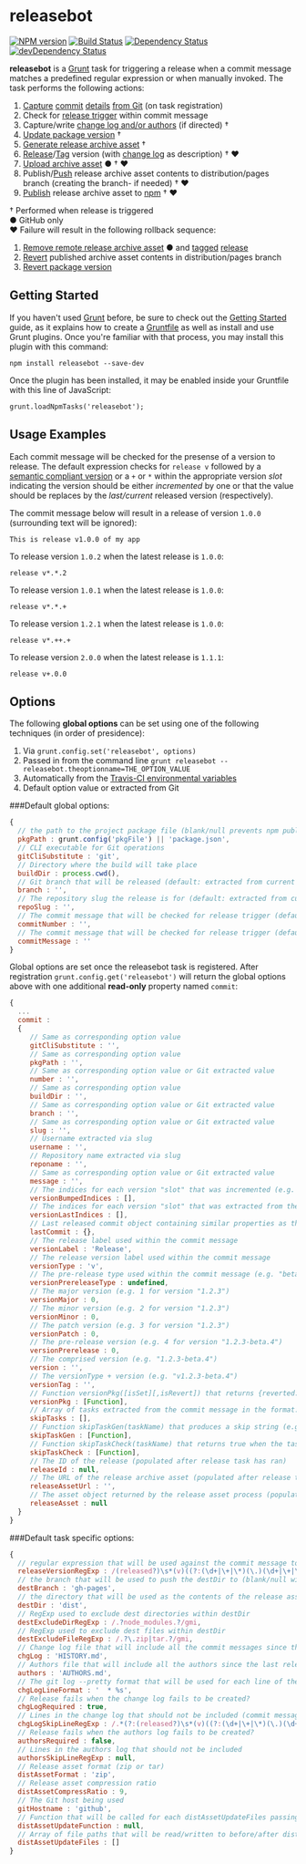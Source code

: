 # releasebot
[![NPM version](https://badge.fury.io/js/releasebot.png)](http://badge.fury.io/js/releasebot) [![Build Status](https://travis-ci.org/ugate/releasebot.png?branch=master)](https://travis-ci.org/ugate/releasebot) [![Dependency Status](https://david-dm.org/ugate/releasebot.png)](https://david-dm.org/ugate/releasebot) [![devDependency Status](https://david-dm.org/ugate/releasebot/dev-status.png)](https://david-dm.org/ugate/releasebot#info=devDependencies)

**releasebot** is a [Grunt](http://gruntjs.com/) task for triggering a release when a commit message matches a predefined regular expression or when manually invoked. The task performs the following actions:

1. [Capture](https://www.kernel.org/pub/software/scm/git/docs/git-rev-parse.html) [commit](https://www.kernel.org/pub/software/scm/git/docs/git-show.html) [details](https://www.kernel.org/pub/software/scm/git/docs/git-remote.html) [from Git](https://www.kernel.org/pub/software/scm/git/docs/git-describe.html) (on task registration)
2. Check for <a href="#default-task-specific-options">release trigger</a> within commit message
3. Capture/write [change log and/or authors](https://www.kernel.org/pub/software/scm/git/docs/git-log.html) (if directed) &dagger;
4. [Update package version](https://www.npmjs.org/doc/cli/npm-update.html) &dagger;
5. [Generate release archive asset](https://www.kernel.org/pub/software/scm/git/docs/git-archive.html) &dagger;
6. [Release](http://developer.github.com/v3/repos/releases/#create-a-release)/[Tag](https://www.kernel.org/pub/software/scm/git/docs/git-tag.html) version (with [change log](https://www.kernel.org/pub/software/scm/git/docs/git-log.html) as description) &dagger; &hearts;
7. [Upload archive asset](http://developer.github.com/v3/repos/releases/#upload-a-release-asset) &#9679; &dagger; &hearts;
8. Publish/[Push](https://www.kernel.org/pub/software/scm/git/docs/git-push.html) release archive asset contents to distribution/pages branch (creating the branch- if needed) &dagger; &hearts;
9. [Publish](https://www.npmjs.org/doc/cli/npm-publish.html) release archive asset to <a href="https://www.npmjs.org/">npm</a> &dagger; &hearts;

&dagger; Performed when release is triggered <br/>
&#9679; GitHub only <br/>
&hearts; Failure will result in the following rollback sequence:

1. [Remove remote release archive asset](http://developer.github.com/v3/repos/releases/#delete-a-release-asset) &#9679; and [tagged](https://www.kernel.org/pub/software/scm/git/docs/git-push.html) [release](http://developer.github.com/v3/repos/releases/#delete-a-release)
2. [Revert](https://www.kernel.org/pub/software/scm/git/docs/git-revert.html) published archive asset contents in distribution/pages branch
3. [Revert package version](https://www.npmjs.org/doc/cli/npm-update.html)

## Getting Started
If you haven't used [Grunt](http://gruntjs.com/) before, be sure to check out the [Getting Started](http://gruntjs.com/getting-started) guide, as it explains how to create a [Gruntfile](http://gruntjs.com/sample-gruntfile) as well as install and use Grunt plugins. Once you're familiar with that process, you may install this plugin with this command:

```shell
npm install releasebot --save-dev
```

Once the plugin has been installed, it may be enabled inside your Gruntfile with this line of JavaScript:

```shell
grunt.loadNpmTasks('releasebot');
```

## Usage Examples

Each commit message will be checked for the presense of a version to release. The default expression checks for `release v` followed by a <a href="http://semver.org/">semantic compliant version</a> or a `+` or `*` within the appropriate version *slot* indicating the version should be either *incremented* by one or that the value should be replaces by the *last/current* released version (respectively).

The commit message below will result in a release of version `1.0.0` (surrounding text will be ignored):
```shell
This is release v1.0.0 of my app
```

To release version `1.0.2` when the latest release is `1.0.0`:
```shell
release v*.*.2
```

To release version `1.0.1` when the latest release is `1.0.0`:
```shell
release v*.*.+
```

To release version `1.2.1` when the latest release is `1.0.0`:
```shell
release v*.++.+
```

To release version `2.0.0` when the latest release is `1.1.1`:
```shell
release v+.0.0
```

## Options

The following **global options** can be set using one of the following techniques (in order of presidence):

1. Via `grunt.config.set('releasebot', options)`
2. Passed in from the command line `grunt releasebot --releasebot.theoptionname=THE_OPTION_VALUE`
3. Automatically from the <a href="http://docs.travis-ci.com/user/ci-environment/#Environment-variables">Travis-CI environmental variables</a>
4. Default option value or extracted from Git

###Default global options:

```JavaScript
{
  // the path to the project package file (blank/null prevents npm publish)
  pkgPath : grunt.config('pkgFile') || 'package.json',
  // CLI executable for Git operations
  gitCliSubstitute : 'git',
  // Directory where the build will take place
  buildDir : process.cwd(),
  // Git branch that will be released (default: extracted from current checkout)
  branch : '',
  // The repository slug the release is for (default: extracted from current checkout)
  repoSlug : '',
  // The commit message that will be checked for release trigger (default: extracted from last commit)
  commitNumber : '',
  // The commit message that will be checked for release trigger (default: extracted from last commit)
  commitMessage : ''
}
```

Global options are set once the releasebot task is registered. After registration `grunt.config.get('releasebot')` will return the global options above with one additional **read-only** property named `commit`:

```JavaScript
{
  ...
  commit :
  {
     // Same as corresponding option value
     gitCliSubstitute : '',
     // Same as corresponding option value
     pkgPath : '',
     // Same as corresponding option value or Git extracted value
     number : '',
     // Same as corresponding option value
     buildDir : '',
     // Same as corresponding option value or Git extracted value
     branch : '',
     // Same as corresponding option value or Git extracted value
     slug : '',
     // Username extracted via slug
     username : '',
     // Repository name extracted via slug
     reponame : '',
     // Same as corresponding option value or Git extracted value
     message : '',
     // The indices for each version "slot" that was incremented (e.g. 0.0.1 to 0.1.2 would contain [1,2])
     versionBumpedIndices : [],
     // The indices for each version "slot" that was extracted from the last release
     versionLastIndices : [],
     // Last released commit object containing similar properties as the current commit
     lastCommit : {},
     // The release label used within the commit message
     versionLabel : 'Release',
     // The release version label used within the commit message
     versionType : 'v',
     // The pre-release type used within the commit message (e.g. "beta" for version "1.0.0-beta.1")
     versionPrereleaseType : undefined,
     // The major version (e.g. 1 for version "1.2.3")
     versionMajor : 0,
     // The minor version (e.g. 2 for version "1.2.3")
     versionMinor : 0,
     // The patch version (e.g. 3 for version "1.2.3")
     versionPatch : 0,
     // The pre-release version (e.g. 4 for version "1.2.3-beta.4")
     versionPrerelease : 0,
     // The comprised version (e.g. "1.2.3-beta.4")
     version : '',
     // The versionType + version (e.g. "v1.2.3-beta.4")
     versionTag : '',
     // Function versionPkg([isSet][,isRevert]) that returns {reverted: Boolean, updated: Boolean, pkg: Object} with the pkgPath JSON contents
     versionPkg : [Function],
     // Array of tasks extracted from the commit message in the format: "[skip SOME_TASK]" 
     skipTasks : [],
     // Function skipTaskGen(taskName) that produces a skip string (e.g. skipTaskGen("clean") produces "[skip clean]")
     skipTaskGen : [Function],
     // Function skipTaskCheck(taskName) that returns true when the task is in the skipTasks
     skipTaskCheck : [Function],
     // The ID of the release (populated after release task has ran)
     releaseId : null,
     // The URL of the release archive asset (populated after release task has ran)
     releaseAssetUrl : '',
     // The asset object returned by the release asset process (populated after release task has ran)
     releaseAsset : null
  }
}
```

###Default task specific options:

```JavaScript
{
  // regular expression that will be used against the commit message to determine if a release needs to be made
  releaseVersionRegExp : /(released?)\s*(v)((?:(\d+|\+|\*)(\.)(\d+|\+|\*)(\.)(\d+|\+|\*)(?:(-)(alpha|beta|rc?)(?:(\.)?(\d+|\+|\*))?)?))/mi,
  // the branch that will be used to push the destDir to (blank/null will skip the dest push)
  destBranch : 'gh-pages',
  // the directory that will be used as the contents of the release asset and will be pushed to the destBranch
  destDir : 'dist',
  // RegExp used to exclude dest directories within destDir
  destExcludeDirRegExp : /.?node_modules.?/gmi,
  // RegExp used to exclude dest files within destDir
  destExcludeFileRegExp : /.?\.zip|tar.?/gmi,
  // Change log file that will include all the commit messages since the last release (blank/null will prevent change log creation)
  chgLog : 'HISTORY.md',
  // Authors file that will include all the authors since the last release (blank/null prevents authors creation)
  authors : 'AUTHORS.md',
  // The git log --pretty format that will be used for each line of the change log
  chgLogLineFormat : '  * %s',
  // Release fails when the change log fails to be created?
  chgLogRequired : true,
  // Lines in the change log that should not be included (commit messages with "[skip CHANGELOG]" within it's contents will be excluded by default)
  chgLogSkipLineRegExp : /.*(?:(released?)\s*(v)((?:(\d+|\+|\*)(\.)(\d+|\+|\*)(\.)(\d+|\+|\*)(?:(-)(alpha|beta|rc?)(?:(\.)?(\d+|\+|\*))?)?)))|(\[skip\s*CHANGELOG\]).*\r?\n'/mi,
  // Release fails when the authors log fails to be created?
  authorsRequired : false,
  // Lines in the authors log that should not be included
  authorsSkipLineRegExp : null,
  // Release asset format (zip or tar)
  distAssetFormat : 'zip',
  // Release asset compression ratio
  distAssetCompressRatio : 9,
  // The Git host being used
  gitHostname : 'github',
  // Function that will be called for each distAssetUpdateFiles passing: contents, path, commit and returning customized content for the specified distribution asset that will be overwritten before the release asset is pushed
  distAssetUpdateFunction : null,
  // Array of file paths that will be read/written to before/after distAssetUpdateFunction
  distAssetUpdateFiles : []
}
```
